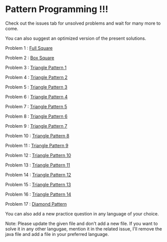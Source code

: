 # Pattern Programming !!!
Check out the issues tab for unsolved problems and wait for many more to come.

You can also suggest an optimized version of the present solutions.

Problem 1 : [Full Square](./FullSquare.java)

Problem 2 : [Box Square](./BoxSquare.java)

Problem 3 : [Triangle Pattern 1](./Triangle1.java)

Problem 4 : [Triangle Pattern 2](./Triangle2.java)

Problem 5 : [Triangle Pattern 3](./Triangle3.java)

Problem 6 : [Triangle Pattern 4](./Triangle4.java)

Problem 7 : [Triangle Pattern 5](./Triangle5.java)

Problem 8 : [Triangle Pattern 6](./Triangle6.java)

Problem 9 : [Triangle Pattern 7](./Triangle7.java)

Problem 10 : [Triangle Pattern 8](./Triangle8.java)

Problem 11 : [Triangle Pattern 9](./Triangle9.java)

Problem 12 : [Triangle Pattern 10](./Triangle10.java)

Problem 13 : [Triangle Pattern 11](./Triangle11.java)

Problem 14 : [Triangle Pattern 12](./Triangle12.java)

Problem 15 : [Triangle Pattern 13](./Triangle13.java)

Problem 16 : [Triangle Pattern 14](./Triangle14.java)

Problem 17 : [Diamond Pattern](./DiamondPattern.cpp)

You can also add a new practice question in any language of your choice.

Note: Please update the given file and don't add a new file. If you want to solve it in any other langugae, mention it in the related issue, I'll remove the java file and add a file in your preferred language.
